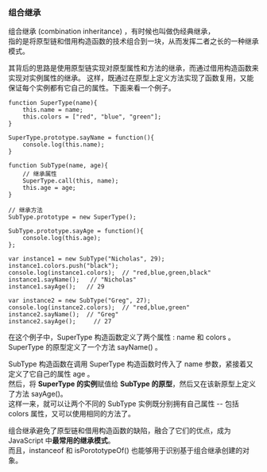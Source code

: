 ### 组合继承

组合继承 (combination inheritance) ，有时候也叫做伪经典继承，  
指的是<red>将原型链和借用构造函数的技术组合到一块</red>，从而发挥二者之长的一种继承模式。

其背后的思路是<red>使用原型链实现对原型属性和方法的继承</red>，而<red>通过借用构造函数来实现对实例属性的继承</red>。
这样，既通过在原型上定义方法实现了函数复用，又能保证每个实例都有它自己的属性。下面来看一个例子。  

	function SuperType(name){
    	this.name = name;
        this.colors = ["red", "blue", "green"];
    }

    SuperType.prototype.sayName = function(){
    	console.log(this.name);
    }

    function SubType(name, age){
    	// 继承属性
        SuperType.call(this, name);
        this.age = age;
    }

    // 继承方法 
    SubType.prototype = new SuperType();

    SubType.prototype.sayAge = function(){
    	console.log(this.age);
    };

    var instance1 = new SubType("Nicholas", 29);
    instance1.colors.push("black");
    console.log(instance1.colors);  // "red,blue,green,black"
    instance1.sayName();   // "Nicholas"
    instance1.sayAge();   // 29

    var instance2 = new SubType("Greg", 27);
    console.log(instance2.colors);  // "red,blue,green"
    instance2.sayName();  // "Greg"
    instance2.sayAge();     // 27

在这个例子中，SuperType 构造函数定义了两个属性 : name 和 colors 。  
SuperType 的原型定义了一个方法 sayName() 。  

SubType 构造函数在调用 SuperType 构造函数时传入了 name 参数，紧接着又定义了它自己的属性 age 。  
然后，将 **SuperType 的实例**赋值给 **SubType 的原型**，然后又在该新原型上定义了方法 sayAge()。  
这样一来，就可以让两个不同的 SubType 实例既分别拥有自己属性 -- 包括 colors 属性，又可以使用相同的方法了。  

组合继承避免了原型链和借用构造函数的缺陷，融合了它们的优点，成为 JavaScript 中**最常用的继承模式**。  
而且，instanceof 和 isPorototypeOf() 也能够用于识别基于组合继承创建的对象。

